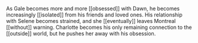 As Gale becomes more and more [[obsessed]] with Dawn, he becomes increasingly [[isolated]] from his friends and loved ones. His relationship with Selene becomes strained, and she [[eventually]] leaves Montreal [[without]] warning. Charlotte becomes his only remaining connection to the [[outside]] world, but he pushes her away with his obsession.